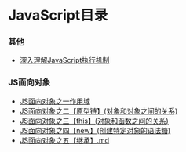 # JavaScript目录

### 其他
- [深入理解JavaScript执行机制](./深入理解JS执行机制.md)

### JS面向对象
- [JS面向对象之一作用域](./JS面向对象之一【概述】.md)
- [JS面向对象之二【原型链】(对象和对象之间的关系)](./JS面向对象之二【原型链】(对象和对象之间的关系).md)
- [JS面向对象之三【this】(对象和函数之间的关系)](./JS面向对象之三【this】(对象和函数之间的关系).md)
- [JS面向对象之四【new】(创建特定对象的语法糖)](./JS面向对象之四【new】(创建特定对象的语法糖).md)
- [JS面向对象之五【继承】.md](./JS面向对象之五【继承】.md)

